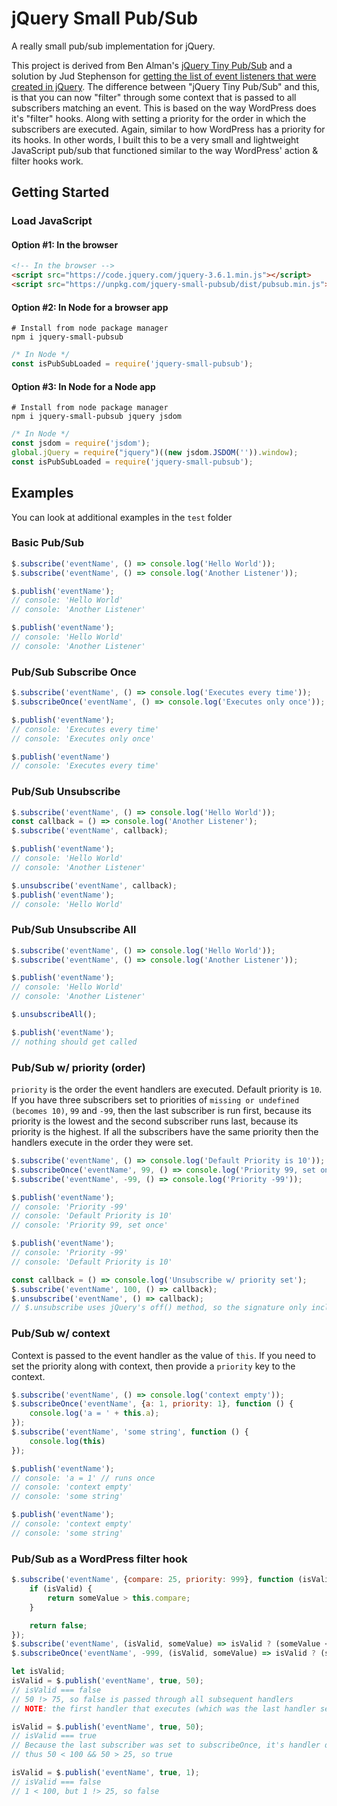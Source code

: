 # jQuery Small Pub/Sub

A really small pub/sub implementation for jQuery.

This project is derived from Ben Alman's [jQuery Tiny Pub/Sub](https://github.com/cowboy/jquery-tiny-pubsub/) and a solution by Jud Stephenson for [getting the list of event listeners that were created in jQuery](https://stackoverflow.com/a/2518441/10184589). The difference between "jQuery Tiny Pub/Sub" and this, is that you can now "filter" through some context that is passed to all subscribers matching an event. This is based on the way WordPress does it's "filter" hooks. Along with setting a priority for the order in which the subscribers are executed. Again, similar to how WordPress has a priority for its hooks. In other words, I built this to be a very small and lightweight JavaScript pub/sub that functioned similar to the way WordPress' action & filter hooks work.

## Getting Started

### Load JavaScript

#### Option #1: In the browser

```html
<!-- In the browser -->
<script src="https://code.jquery.com/jquery-3.6.1.min.js"></script>
<script src="https://unpkg.com/jquery-small-pubsub/dist/pubsub.min.js"></script>
```

#### Option #2: In Node for a browser app

```shell
# Install from node package manager
npm i jquery-small-pubsub
```

```javascript
/* In Node */
const isPubSubLoaded = require('jquery-small-pubsub');
```

#### Option #3: In Node for a Node app

```shell
# Install from node package manager
npm i jquery-small-pubsub jquery jsdom
```

```javascript
/* In Node */
const jsdom = require('jsdom');
global.jQuery = require("jquery")((new jsdom.JSDOM('')).window);
const isPubSubLoaded = require('jquery-small-pubsub');
```

## Examples

You can look at additional examples in the `test` folder

### Basic Pub/Sub

```javascript
$.subscribe('eventName', () => console.log('Hello World'));
$.subscribe('eventName', () => console.log('Another Listener'));

$.publish('eventName');
// console: 'Hello World'
// console: 'Another Listener'

$.publish('eventName');
// console: 'Hello World'
// console: 'Another Listener'
```

### Pub/Sub Subscribe Once

```javascript
$.subscribe('eventName', () => console.log('Executes every time'));
$.subscribeOnce('eventName', () => console.log('Executes only once'));

$.publish('eventName');
// console: 'Executes every time'
// console: 'Executes only once'

$.publish('eventName')
// console: 'Executes every time'
```

### Pub/Sub Unsubscribe

```javascript
$.subscribe('eventName', () => console.log('Hello World'));
const callback = () => console.log('Another Listener');
$.subscribe('eventName', callback);

$.publish('eventName');
// console: 'Hello World'
// console: 'Another Listener'

$.unsubscribe('eventName', callback);
$.publish('eventName');
// console: 'Hello World'
```

### Pub/Sub Unsubscribe All

```javascript
$.subscribe('eventName', () => console.log('Hello World'));
$.subscribe('eventName', () => console.log('Another Listener'));

$.publish('eventName');
// console: 'Hello World'
// console: 'Another Listener'

$.unsubscribeAll();

$.publish('eventName');
// nothing should get called
```

### Pub/Sub w/ priority (order)

`priority` is the order the event handlers are executed. Default priority is `10`. If you have three subscribers set to priorities of `missing or undefined (becomes 10)`, `99` and `-99`, then the last subscriber is run first, because its priority is the lowest and the second subscriber runs last, because its priority is the highest. If all the subscribers have the same priority then the handlers execute in the order they were set.

```javascript
$.subscribe('eventName', () => console.log('Default Priority is 10'));
$.subscribeOnce('eventName', 99, () => console.log('Priority 99, set once'));
$.subscribe('eventName', -99, () => console.log('Priority -99'));

$.publish('eventName');
// console: 'Priority -99'
// console: 'Default Priority is 10'
// console: 'Priority 99, set once'

$.publish('eventName');
// console: 'Priority -99'
// console: 'Default Priority is 10'

const callback = () => console.log('Unsubscribe w/ priority set');
$.subscribe('eventName', 100, () => callback);
$.unsubscribe('eventName', () => callback);
// $.unsubscribe uses jQuery's off() method, so the signature only includes the name and event handler
```

### Pub/Sub w/ context

Context is passed to the event handler as the value of `this`.
If you need to set the priority along with context, then provide a `priority` key to the context.

```javascript
$.subscribe('eventName', () => console.log('context empty'));
$.subscribeOnce('eventName', {a: 1, priority: 1}, function () {
	console.log('a = ' + this.a);
});
$.subscribe('eventName', 'some string', function () {
	console.log(this)
});

$.publish('eventName');
// console: 'a = 1' // runs once
// console: 'context empty'
// console: 'some string'

$.publish('eventName');
// console: 'context empty'
// console: 'some string'
```

### Pub/Sub as a WordPress filter hook

```javascript
$.subscribe('eventName', {compare: 25, priority: 999}, function (isValid, someValue) {
	if (isValid) {
		return someValue > this.compare;
	}

	return false;
});
$.subscribe('eventName', (isValid, someValue) => isValid ? (someValue < 100) : false);
$.subscribeOnce('eventName', -999, (isValid, someValue) => isValid ? (someValue > 75) : false);

let isValid;
isValid = $.publish('eventName', true, 50);
// isValid === false
// 50 !> 75, so false is passed through all subsequent handlers
// NOTE: the first handler that executes (which was the last handler set, having a priority of -999) only runs once

isValid = $.publish('eventName', true, 50);
// isValid === true
// Because the last subscriber was set to subscribeOnce, it's handler doesn't get called this time
// thus 50 < 100 && 50 > 25, so true

isValid = $.publish('eventName', true, 1);
// isValid === false
// 1 < 100, but 1 !> 25, so false
```